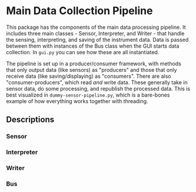 # Main Data Collection Pipeline

This package has the components of the main data processing pipeline. It includes three main classes - Sensor, Interpreter, and Writer - that handle the sensing, interpreting, and saving of the instrument data. Data is passed between them with instances of the Bus class when the GUI starts data collection. In `gui.py` you can see how these are all instantiated.

The pipeline is set up in a producer/consumer framework, with methods that only output data (like sensors) as "producers" and those that only receive data (like saving/displaying) as "consumers". There are also "consumer-producers", which read *and* write data. These generally take in sensor data, do some processing, and republish the processed data. This is best visualized in `dummy-sensor-pipeline.py`, which is a bare-bones example of how everything works together with threading.

## Descriptions

### Sensor

### Interpreter

### Writer

### Bus
